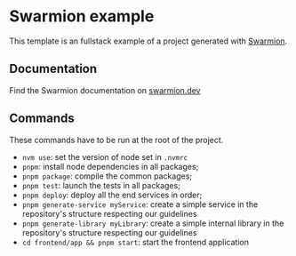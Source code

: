 # Swarmion example

This template is an fullstack example of a project generated with [Swarmion](https://github.com/swarmion/swarmion).

## Documentation

Find the Swarmion documentation on [swarmion.dev](https://www.swarmion.dev)

## Commands

These commands have to be run at the root of the project.

- `nvm use`: set the version of node set in `.nvmrc`
- `pnpm`: install node dependencies in all packages;
- `pnpm package`: compile the common packages;
- `pnpm test`: launch the tests in all packages;
- `pnpm deploy`: deploy all the end services in order;
- `pnpm generate-service myService`: create a simple service in the repository's structure respecting our guidelines
- `pnpm generate-library myLibrary`: create a simple internal library in the repository's structure respecting our guidelines
- `cd frontend/app && pnpm start`: start the frontend application